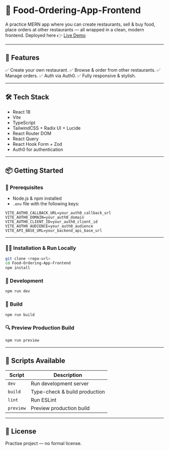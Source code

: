 # 🍔 Food-Ordering-App-Frontend

A practice MERN app where you can create restaurants, sell & buy food, place orders at other restaurants — all wrapped in a clean, modern frontend.
Deployed here 👉 [Live Demo](https://food-ordering-app-frontend-1oly.onrender.com)

---

## 🚀 Features

✅ Create your own restaurant.
✅ Browse & order from other restaurants.
✅ Manage orders.
✅ Auth via Auth0.
✅ Fully responsive & stylish.

---

## 🛠 Tech Stack

* React 18
* Vite
* TypeScript
* TailwindCSS + Radix UI + Lucide
* React Router DOM
* React Query
* React Hook Form + Zod
* Auth0 for authentication

---

## 📦 Getting Started

### 🔗 Prerequisites

* Node.js & npm installed
* `.env` file with the following keys:

```env
VITE_AUTH0_CALLBACK_URL=your_auth0_callback_url
VITE_AUTH0_DOMAIN=your_auth0_domain
VITE_AUTH0_CLIENT_ID=your_auth0_client_id
VITE_AUTH0_AUDIENCE=your_auth0_audience
VITE_API_BASE_URL=your_backend_api_base_url
```

---

### 👨‍💻 Installation & Run Locally

```bash
git clone <repo-url>
cd Food-Ordering-App-Frontend
npm install
```

### 🧪 Development

```bash
npm run dev
```

### 🔨 Build

```bash
npm run build
```

### 🔍 Preview Production Build

```bash
npm run preview
```

---

## 🎨 Scripts Available

| Script    | Description                   |
| --------- | ----------------------------- |
| `dev`     | Run development server        |
| `build`   | Type-check & build production |
| `lint`    | Run ESLint                    |
| `preview` | Preview production build      |

---

## 📄 License

Practise project — no formal license.


